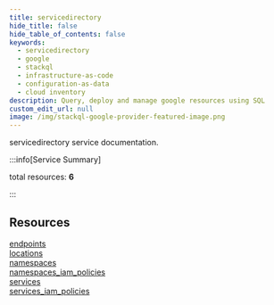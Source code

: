 ```yaml
---
title: servicedirectory
hide_title: false
hide_table_of_contents: false
keywords:
  - servicedirectory
  - google
  - stackql
  - infrastructure-as-code
  - configuration-as-data
  - cloud inventory
description: Query, deploy and manage google resources using SQL
custom_edit_url: null
image: /img/stackql-google-provider-featured-image.png
---
```


servicedirectory service documentation.

:::info[Service Summary]

total resources: __6__  

:::

## Resources
<div class="row">
<div class="providerDocColumn">
<a href="/servicedirectory/endpoints/">endpoints</a><br />
<a href="/servicedirectory/locations/">locations</a><br />
<a href="/servicedirectory/namespaces/">namespaces</a>
</div>
<div class="providerDocColumn">
<a href="/servicedirectory/namespaces_iam_policies/">namespaces_iam_policies</a><br />
<a href="/servicedirectory/services/">services</a><br />
<a href="/servicedirectory/services_iam_policies/">services_iam_policies</a>
</div>
</div>